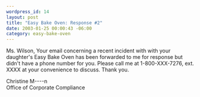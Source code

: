 ```yaml
--- 
wordpress_id: 14
layout: post
title: "Easy Bake Oven: Response #2"
date: 2003-01-25 00:00:43 -06:00
category: easy-bake-oven
---
```

Ms. Wilson, Your email concerning a recent incident with with your daughter's Easy Bake Oven has been forwarded to me for response but didn't have a phone number for you. Please call me at 1-800-XXX-7276, ext.
XXXX at your convenience to discuss. Thank you.

Christine M----n  
Office of Corporate Compliance
